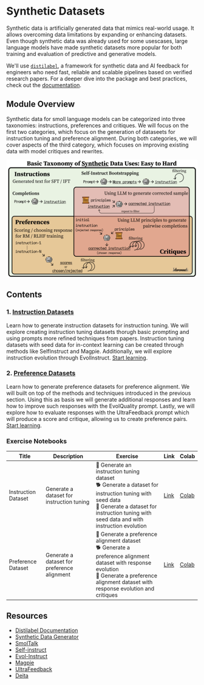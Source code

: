 # Synthetic Datasets

Synthetic data is artificially generated data that mimics real-world usage. It allows overcoming data limitations by expanding or enhancing datasets. Even though synthetic data was already used for some usescases, large language models have made synthetic datasets more popular for both training and evaluation of predictive and generative models.

We'll use [`distilabel`](https://distilabel.argilla.io/latest/), a framework for synthetic data and AI feedback for engineers who need fast, reliable and scalable pipelines based on verified research papers. For a deeper dive into the package and best practices, check out the [documentation](https://distilabel.argilla.io/latest/).

## Module Overview

Synthetic data for smoll language models can be categorized into three taxonomies: instructions, preferences and critiques. We will focus on the first two categories, which focus on the generation of dataseets for instruction tuning and preference alignment. During both categories, we will cover aspects of the third category, which focuses on improving existing data with model critiques and rewrites.

![Synthetic Data Taxonomies](./images/taxonomy-synthetic-data.png)

## Contents

### 1. [Instruction Datasets](./instruction_datasets.md)

Learn how to generate instruction datasets for instruction tuning. We will explore creating instruction tuning datasets thorugh basic prompting and using prompts more refined techniques from papers. Instruction tuning datasets with seed data for in-context learning can be created through methods like SelfInstruct and Magpie. Additionally, we will explore instruction evolution through EvolInstruct. [Start learning](./instruction_datasets.md).

### 2. [Preference Datasets](./preference_datasets.md)

Learn how to generate preference datasets for preference alignment. We will built on top of the methods and techniques introduced in the previous section. Using this as basis we will generate additional responses and learn how to improve such responses with the EvolQuality prompt. Lastly, we will explore how to evaluate responses with the UltraFeedback prompt which will produce a score and critique, allowing us to create preference pairs. [Start learning](./preference_datasets.md).

### Exercise Notebooks

| Title | Description | Exercise | Link | Colab |
|-------|-------------|----------|------|-------|
| Instruction Dataset | Generate a dataset for instruction tuning | 🐢 Generate an instruction tuning dataset <br> 🐕 Generate a dataset for instruction tuning with seed data <br> 🦁 Generate a dataset for instruction tuning with seed data and with instruction evolution | [Link](./notebooks/instruction_sft_dataset.ipynb) | [Colab](https://githubtocolab.com/huggingface/smol-course/tree/main/6_synthetic_datasets/notebooks/instruction_sft_dataset.ipynb) |
| Preference Dataset | Generate a dataset for preference alignment | 🐢 Generate a preference alignment dataset <br> 🐕 Generate a preference alignment dataset with response evolution <br> 🦁 Generate a preference alignment dataset with response evolution and critiques  | [Link](./notebooks/preference_alignment_dataset.ipynb) | [Colab](https://githubtocolab.com/huggingface/smol-course/tree/main/6_synthetic_datasets/notebooks/preference_alignment_dataset.ipynb) |

## Resources

- [Distilabel Documentation](https://distilabel.argilla.io/latest/)
- [Synthetic Data Generator](https://huggingface.co/blog/synthetic-data-generator)
- [SmolTalk](https://huggingface.co/datasets/HuggingFaceTB/smoltalk)
- [Self-instruct](https://arxiv.org/abs/2212.10560)
- [Evol-Instruct](https://arxiv.org/abs/2304.12244)
- [Magpie](https://arxiv.org/abs/2406.08464)
- [UltraFeedback](https://arxiv.org/abs/2310.01377)
- [Deita](https://arxiv.org/abs/2312.15685)
